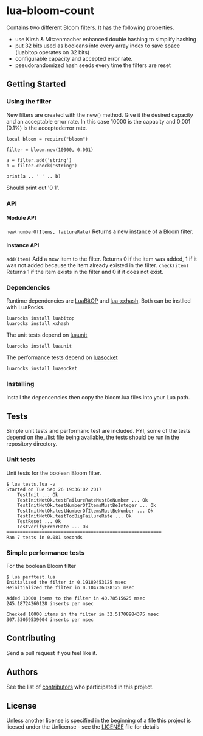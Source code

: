 # lua-bloom-count
Contains two different Bloom filters. It has the following properties.
* use Kirsh & Mitzenmacher enhanced double hashing to simplify hashing
* put 32 bits used as booleans into every array index to save space (luabitop operates on 32 bits)
* configurable capacity and accepted error rate.
* pseudorandomized hash seeds every time the filters are reset

## Getting Started

### Using the filter
New filters are created with the new() method. Give it the desired capacity and an acceptable error rate. In this case 10000 is the capacity and 0.001 (0.1%) is the acceptederror rate.
```
local bloom = require("bloom")

filter = bloom.new(10000, 0.001)

a = filter.add('string')
b = filter.check('string')

print(a .. ' ' .. b)
```
Should print out '0 1'.

### API

#### Module API
`new(numberOfItems, failureRate)` Returns a new instance of a Bloom filter.

#### Instance API
`add(item)` Add a new item to the filter. Returns 0 if the item was added, 1 if it was not added because the item already existed in the filter.
`check(item)` Returns 1 if the item exists in the filter and 0 if it does not exist.

### Dependencies
Runtime dependencies are [LuaBitOP](http://bitop.luajit.org/) and [lua-xxhash](https://github.com/mah0x211/lua-xxhash). Both can be instlled with LuaRocks.
```
luarocks install luabitop
luarocks install xxhash
```

The unit tests depend on [luaunit](https://github.com/bluebird75/luaunit)
```
luarocks install luaunit
```

The performance tests depend on [luasocket](https://github.com/diegonehab/luasocket)
```
luarocks install luasocket
```


### Installing

Install the depencencies then copy the bloom.lua files into your Lua path.

## Tests
Simple unit tests and performanc test are included. FYI, some of the tests depend on the ./list file being available, the tests should be run in the repository directory.

### Unit tests
Unit tests for the boolean Bloom filter.
```
$ lua tests.lua -v
Started on Tue Sep 26 19:36:02 2017
    TestInit ... Ok
    TestInitNotOk.testFailureRateMustBeNumber ... Ok
    TestInitNotOk.testNumberOfItemsMustBeInteger ... Ok
    TestInitNotOk.testNumberOfItemsMustBeNumber ... Ok
    TestInitNotOk.testTooBigFailureRate ... Ok
    TestReset ... Ok
    TestVerifyErrorRate ... Ok
=========================================================
Ran 7 tests in 0.081 seconds
```

### Simple performance tests
For the boolean Bloom filter
```
$ lua perftest.lua 
Initialized the filter in 0.19189453125 msec
Reinitialized the filter in 0.104736328125 msec

Added 10000 items to the filter in 40.78515625 msec
245.18724260128 inserts per msec

Checked 10000 items in the filter in 32.51708984375 msec
307.53059539004 inserts per msec
```

## Contributing
Send a pull request if you feel like it.

## Authors
See the list of [contributors](https://github.com/mikalsande/lua-simple-bloom/graphs/contributors) who participated in this project.

## License
Unless another license is specified in the beginning of a file this project is licesed under the Unlicense - see the [LICENSE](LICENSE) file for details

